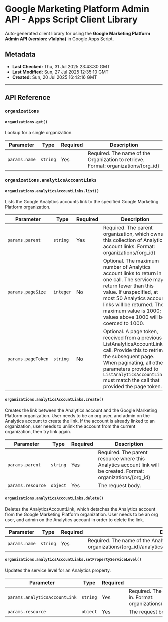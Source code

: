 # Google Marketing Platform Admin API - Apps Script Client Library

Auto-generated client library for using the **Google Marketing Platform Admin API (version: v1alpha)** in Google Apps Script.

## Metadata

- **Last Checked:** Thu, 31 Jul 2025 23:43:30 GMT
- **Last Modified:** Sun, 27 Jul 2025 12:35:10 GMT
- **Created:** Sun, 20 Jul 2025 16:42:16 GMT



---

## API Reference

### `organizations`

#### `organizations.get()`

Lookup for a single organization.

| Parameter | Type | Required | Description |
|---|---|---|---|
| `params.name` | `string` | Yes | Required. The name of the Organization to retrieve. Format: organizations/{org_id} |

### `organizations.analyticsAccountLinks`

#### `organizations.analyticsAccountLinks.list()`

Lists the Google Analytics accounts link to the specified Google Marketing Platform organization.

| Parameter | Type | Required | Description |
|---|---|---|---|
| `params.parent` | `string` | Yes | Required. The parent organization, which owns this collection of Analytics account links. Format: organizations/{org_id} |
| `params.pageSize` | `integer` | No | Optional. The maximum number of Analytics account links to return in one call. The service may return fewer than this value. If unspecified, at most 50 Analytics account links will be returned. The maximum value is 1000; values above 1000 will be coerced to 1000. |
| `params.pageToken` | `string` | No | Optional. A page token, received from a previous ListAnalyticsAccountLinks call. Provide this to retrieve the subsequent page. When paginating, all other parameters provided to `ListAnalyticsAccountLinks` must match the call that provided the page token. |

#### `organizations.analyticsAccountLinks.create()`

Creates the link between the Analytics account and the Google Marketing Platform organization. User needs to be an org user, and admin on the Analytics account to create the link. If the account is already linked to an organization, user needs to unlink the account from the current organization, then try link again.

| Parameter | Type | Required | Description |
|---|---|---|---|
| `params.parent` | `string` | Yes | Required. The parent resource where this Analytics account link will be created. Format: organizations/{org_id} |
| `params.resource` | `object` | Yes | The request body. |

#### `organizations.analyticsAccountLinks.delete()`

Deletes the AnalyticsAccountLink, which detaches the Analytics account from the Google Marketing Platform organization. User needs to be an org user, and admin on the Analytics account in order to delete the link.

| Parameter | Type | Required | Description |
|---|---|---|---|
| `params.name` | `string` | Yes | Required. The name of the Analytics account link to delete. Format: organizations/{org_id}/analyticsAccountLinks/{analytics_account_link_id} |

#### `organizations.analyticsAccountLinks.setPropertyServiceLevel()`

Updates the service level for an Analytics property.

| Parameter | Type | Required | Description |
|---|---|---|---|
| `params.analyticsAccountLink` | `string` | Yes | Required. The parent AnalyticsAccountLink scope where this property is in. Format: organizations/{org_id}/analyticsAccountLinks/{analytics_account_link_id} |
| `params.resource` | `object` | Yes | The request body. |